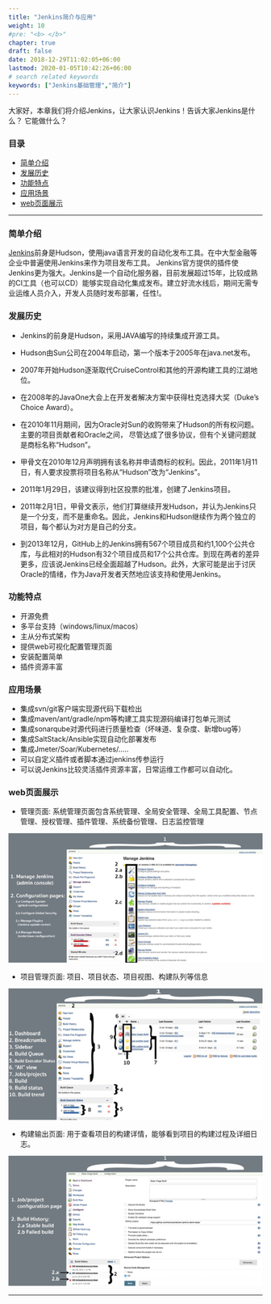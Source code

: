 ```yaml
---
title: "Jenkins简介与应用"
weight: 10
#pre: "<b> </b>"
chapter: true
draft: false
date: 2018-12-29T11:02:05+06:00
lastmod: 2020-01-05T10:42:26+06:00
# search related keywords
keywords: ["Jenkins基础管理","简介"]
---
```



大家好，本章我们将介绍Jenkins，让大家认识Jenkins！告诉大家Jenkins是什么？ 它能做什么？


### 目录
+ [简单介绍](#简单介绍)
+ [发展历史](#发展历史)
+ [功能特点](#功能特点)
+ [应用场景](#应用场景)
+ [web页面展示](#web页面展示)

---

### 简单介绍

[Jenkins](https://jenkins.io)前身是Hudson，使用java语言开发的自动化发布工具。在中大型金融等企业中普遍使用Jenkins来作为项目发布工具。 Jenkins官方提供的插件使Jenkins更为强大。Jenkins是一个自动化服务器，目前发展超过15年，比较成熟的CI工具（也可以CD）能够实现自动化集成发布。建立好流水线后，期间无需专业运维人员介入，开发人员随时发布部署，任性!。

### 发展历史
* Jenkins的前身是Hudson，采用JAVA编写的持续集成开源工具。
* Hudson由Sun公司在2004年启动，第一个版本于2005年在java.net发布。
* 2007年开始Hudson逐渐取代CruiseControl和其他的开源构建工具的江湖地位。
* 在2008年的JavaOne大会上在开发者解决方案中获得杜克选择大奖（Duke’s Choice Award）。

* 在2010年11月期间，因为Oracle对Sun的收购带来了Hudson的所有权问题。主要的项目贡献者和Oracle之间，
尽管达成了很多协议，但有个关键问题就是商标名称“Hudson”。

* 甲骨文在2010年12月声明拥有该名称并申请商标的权利。因此，2011年1月11日，有人要求投票将项目名称从“Hudson”改为“Jenkins”。

* 2011年1月29日，该建议得到社区投票的批准，创建了Jenkins项目。

* 2011年2月1日，甲骨文表示，他们打算继续开发Hudson，并认为Jenkins只是一个分支，而不是重命名。因此，Jenkins和Hudson继续作为两个独立的项目，每个都认为对方是自己的分支。
* 到2013年12月，GitHub上的Jenkins拥有567个项目成员和约1,100个公共仓库，与此相对的Hudson有32个项目成员和17个公共仓库。到现在两者的差异更多，应该说Jenkins已经全面超越了Hudson。此外，大家可能是出于讨厌Oracle的情绪，作为Java开发者天然地应该支持和使用Jenkins。


### 功能特点
* 开源免费
* 多平台支持（windows/linux/macos）
* 主从分布式架构
* 提供web可视化配置管理页面
* 安装配置简单
* 插件资源丰富


### 应用场景
* 集成svn/git客户端实现源代码下载检出
* 集成maven/ant/gradle/npm等构建工具实现源码编译打包单元测试
* 集成sonarqube对源代码进行质量检查（坏味道、复杂度、新增bug等）
* 集成SaltStack/Ansible实现自动化部署发布
* 集成Jmeter/Soar/Kubernetes/.....
* 可以自定义插件或者脚本通过jenkins传参运行
* 可以说Jenkins比较灵活插件资源丰富，日常运维工作都可以自动化。

### web页面展示

* 管理页面: 系统管理页面包含系统管理、全局安全管理、全局工具配置、节点管理、授权管理、插件管理、系统备份管理、日志监控管理

![webpage](images/01-systemmanage.png?width=60pc)

* 项目管理页面: 项目、项目状态、项目视图、构建队列等信息

![webpage](images/02-jobsmanager.png?width=60pc)

* 构建输出页面: 用于查看项目的构建详情，能够看到项目的构建过程及详细日志。

![webpage](images/03-buildinput.png?width=60pc)

---
